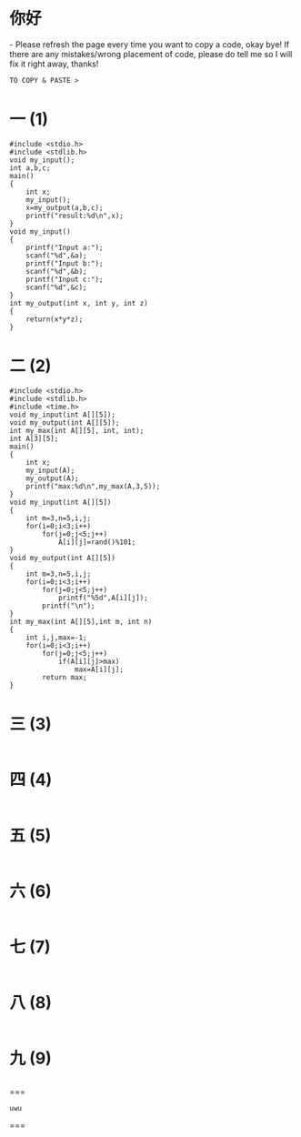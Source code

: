 <h1>你好</h1> - Please refresh the page every time you want to copy a code, okay bye! If there are any mistakes/wrong placement of code, please do tell me so I will fix it right away, thanks!

```
TO COPY & PASTE >
```
一 (1)
===
```
#include <stdio.h>
#include <stdlib.h> 
void my_input();
int a,b,c;
main()
{
	int x;
	my_input();
	x=my_output(a,b,c);
	printf("result:%d\n",x);
}
void my_input()
{
	printf("Input a:");
	scanf("%d",&a);
	printf("Input b:");
	scanf("%d",&b);
	printf("Input c:");
	scanf("%d",&c);
}
int my_output(int x, int y, int z)
{
	return(x*y*z);
}
```
二 (2)
===

```
#include <stdio.h>
#include <stdlib.h> 
#include <time.h> 
void my_input(int A[][5]);
void my_output(int A[][5]);
int my_max(int A[][5], int, int);
int A[3][5];
main()
{
	int x;
	my_input(A);
	my_output(A);
	printf("max:%d\n",my_max(A,3,5));
}
void my_input(int A[][5])
{
	int m=3,n=5,i,j;
	for(i=0;i<3;i++)
		for(j=0;j<5;j++)
			A[i][j]=rand()%101;
}
void my_output(int A[][5])
{
	int m=3,n=5,i,j;
	for(i=0;i<3;i++)
		for(j=0;j<5;j++)
			printf("%5d",A[i][j]);
		printf("\n");
}
int my_max(int A[][5],int m, int n)
{
	int i,j,max=-1;
	for(i=0;i<3;i++)
		for(j=0;j<5;j++)
			if(A[i][j]>max)
				max=A[i][j];
		return max;
}
```
三 (3)
===

```

```
四 (4)
===

```

```
五 (5)
===

```

```
六 (6)
===

```

```
七 (7)
===

```

```
八 (8)
===

```

```
九 (9)
===

```

```

===
```
uwu
```
===
